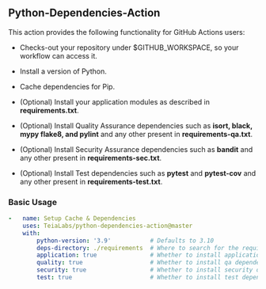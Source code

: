 ## Python-Dependencies-Action

This action provides the following functionality for GitHub Actions users:

-   Checks-out your repository under $GITHUB_WORKSPACE, so your workflow can access it. 

-   Install a version of Python.

-   Cache dependencies for Pip.

-   (Optional) Install your application modules as described in **requirements.txt**.

-   (Optional) Install Quality Assurance dependencies such as **isort, black, mypy flake8, and pylint** and any other present in **requirements-qa.txt**.

-   (Optional) Install Security Assurance dependencies such as **bandit** and any other present in **requirements-sec.txt**.

-   (Optional) Install Test dependencies such as **pytest** and **pytest-cov** and any other present in **requirements-test.txt**.

### Basic Usage
```yaml
-   name: Setup Cache & Dependencies
    uses: TeiaLabs/python-dependencies-action@master
    with:
        python-version: '3.9'           # Defaults to 3.10
        deps-directory: ./requirements  # Where to search for the requirements*.txt files.
        application: true               # Whether to install application modules.
        quality: true                   # Whether to install qa dependencies.
        security: true                  # Whether to install security dependencies.
        test: true                      # Whether to install test dependencies.
```

